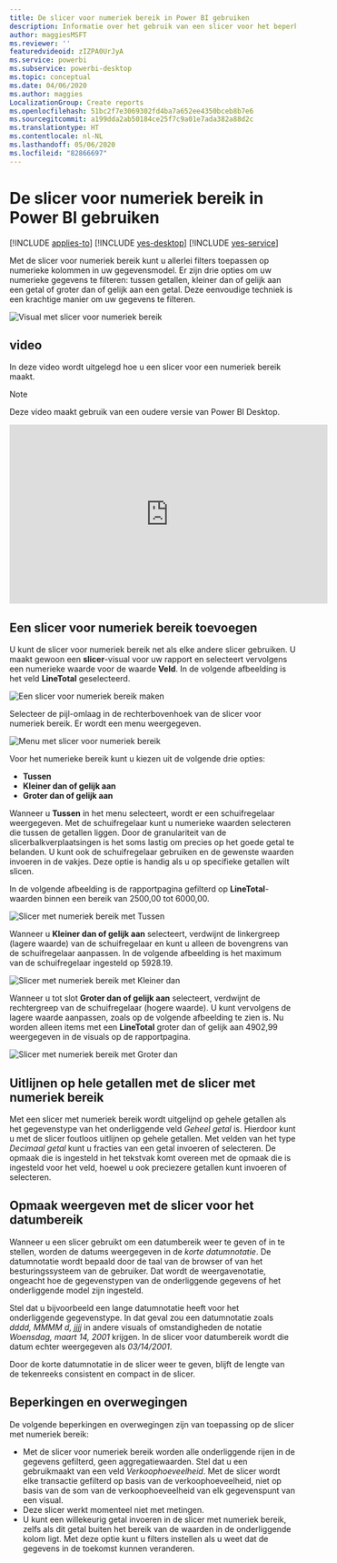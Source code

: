 ```yaml
---
title: De slicer voor numeriek bereik in Power BI gebruiken
description: Informatie over het gebruik van een slicer voor het beperken van numerieke bereiken in Power BI.
author: maggiesMSFT
ms.reviewer: ''
featuredvideoid: zIZPA0UrJyA
ms.service: powerbi
ms.subservice: powerbi-desktop
ms.topic: conceptual
ms.date: 04/06/2020
ms.author: maggies
LocalizationGroup: Create reports
ms.openlocfilehash: 51bc2f7e3069302fd4ba7a652ee4350bceb8b7e6
ms.sourcegitcommit: a199dda2ab50184ce25f7c9a01e7ada382a88d2c
ms.translationtype: HT
ms.contentlocale: nl-NL
ms.lasthandoff: 05/06/2020
ms.locfileid: "82866697"
---
```

# <a name="use-the-numeric-range-slicer-in-power-bi"></a>De slicer voor numeriek bereik in Power BI gebruiken

[!INCLUDE [applies-to](includes/applies-to.md)] [!INCLUDE [yes-desktop](includes/yes-desktop.md)] [!INCLUDE [yes-service](includes/yes-service.md)]

Met de slicer voor numeriek bereik kunt u allerlei filters toepassen op numerieke kolommen in uw gegevensmodel. Er zijn drie opties om uw numerieke gegevens te filteren: tussen getallen, kleiner dan of gelijk aan een getal of groter dan of gelijk aan een getal. Deze eenvoudige techniek is een krachtige manier om uw gegevens te filteren.

![Visual met slicer voor numeriek bereik](media/desktop-slicer-numeric-range/desktop-slicer-numeric-range-0.png)

## <a name="video"></a>video

In deze video wordt uitgelegd hoe u een slicer voor een numeriek bereik maakt.

> [!NOTE]
> Deze video maakt gebruik van een oudere versie van Power BI Desktop.

<iframe width="560" height="315" src="https://www.youtube.com/embed/zIZPA0UrJyA" frameborder="0" allowfullscreen></iframe> 


## <a name="add-a-numeric-range-slicer"></a>Een slicer voor numeriek bereik toevoegen

U kunt de slicer voor numeriek bereik net als elke andere slicer gebruiken. U maakt gewoon een **slicer**-visual voor uw rapport en selecteert vervolgens een numerieke waarde voor de waarde **Veld**. In de volgende afbeelding is het veld **LineTotal** geselecteerd.

![Een slicer voor numeriek bereik maken](media/desktop-slicer-numeric-range/desktop-slicer-numeric-range-1-create.png)

Selecteer de pijl-omlaag in de rechterbovenhoek van de slicer voor numeriek bereik. Er wordt een menu weergegeven.

![Menu met slicer voor numeriek bereik](media/desktop-slicer-numeric-range/desktop-slicer-numeric-range-2-between.png)

Voor het numerieke bereik kunt u kiezen uit de volgende drie opties:

* **Tussen**
* **Kleiner dan of gelijk aan**
* **Groter dan of gelijk aan**

Wanneer u **Tussen** in het menu selecteert, wordt er een schuifregelaar weergegeven. Met de schuifregelaar kunt u numerieke waarden selecteren die tussen de getallen liggen. Door de granulariteit van de slicerbalkverplaatsingen is het soms lastig om precies op het goede getal te belanden. U kunt ook de schuifregelaar gebruiken en de gewenste waarden invoeren in de vakjes. Deze optie is handig als u op specifieke getallen wilt slicen.

In de volgende afbeelding is de rapportpagina gefilterd op **LineTotal**-waarden binnen een bereik van 2500,00 tot 6000,00.

![Slicer met numeriek bereik met Tussen](media/desktop-slicer-numeric-range/desktop-slicer-numeric-range-3-between-range.png)

Wanneer u **Kleiner dan of gelijk aan** selecteert, verdwijnt de linkergreep (lagere waarde) van de schuifregelaar en kunt u alleen de bovengrens van de schuifregelaar aanpassen. In de volgende afbeelding is het maximum van de schuifregelaar ingesteld op 5928.19.

![Slicer met numeriek bereik met Kleiner dan](media/desktop-slicer-numeric-range/desktop-slicer-numeric-range-4-less-than.png)

Wanneer u tot slot **Groter dan of gelijk aan** selecteert, verdwijnt de rechtergreep van de schuifregelaar (hogere waarde). U kunt vervolgens de lagere waarde aanpassen, zoals op de volgende afbeelding te zien is. Nu worden alleen items met een **LineTotal** groter dan of gelijk aan 4902,99 weergegeven in de visuals op de rapportpagina.

![Slicer met numeriek bereik met Groter dan](media/desktop-slicer-numeric-range/desktop-slicer-numeric-range-5-greater-than.png)

## <a name="snap-to-whole-numbers-with-the-numeric-range-slicer"></a>Uitlijnen op hele getallen met de slicer met numeriek bereik

Met een slicer met numeriek bereik wordt uitgelijnd op gehele getallen als het gegevenstype van het onderliggende veld *Geheel getal* is. Hierdoor kunt u met de slicer foutloos uitlijnen op gehele getallen. Met velden van het type *Decimaal getal* kunt u fracties van een getal invoeren of selecteren. De opmaak die is ingesteld in het tekstvak komt overeen met de opmaak die is ingesteld voor het veld, hoewel u ook preciezere getallen kunt invoeren of selecteren.

## <a name="display-formatting-with-the-date-range-slicer"></a>Opmaak weergeven met de slicer voor het datumbereik

Wanneer u een slicer gebruikt om een datumbereik weer te geven of in te stellen, worden de datums weergegeven in de *korte datumnotatie*. De datumnotatie wordt bepaald door de taal van de browser of van het besturingssysteem van de gebruiker. Dat wordt de weergavenotatie, ongeacht hoe de gegevenstypen van de onderliggende gegevens of het onderliggende model zijn ingesteld.

Stel dat u bijvoorbeeld een lange datumnotatie heeft voor het onderliggende gegevenstype. In dat geval zou een datumnotatie zoals *dddd, MMMM d, jjjj* in andere visuals of omstandigheden de notatie *Woensdag, maart 14, 2001* krijgen. In de slicer voor datumbereik wordt die datum echter weergegeven als *03/14/2001*.

Door de korte datumnotatie in de slicer weer te geven, blijft de lengte van de tekenreeks consistent en compact in de slicer.

## <a name="limitations-and-considerations"></a>Beperkingen en overwegingen

De volgende beperkingen en overwegingen zijn van toepassing op de slicer met numeriek bereik:

* Met de slicer voor numeriek bereik worden alle onderliggende rijen in de gegevens gefilterd, geen aggregatiewaarden. Stel dat u een gebruikmaakt van een veld *Verkoophoeveelheid*. Met de slicer wordt elke transactie gefilterd op basis van de verkoophoeveelheid, niet op basis van de som van de verkoophoeveelheid van elk gegevenspunt van een visual.
* Deze slicer werkt momenteel niet met metingen.
* U kunt een willekeurig getal invoeren in de slicer met numeriek bereik, zelfs als dit getal buiten het bereik van de waarden in de onderliggende kolom ligt. Met deze optie kunt u filters instellen als u weet dat de gegevens in de toekomst kunnen veranderen.
